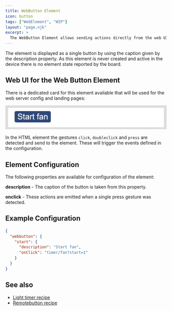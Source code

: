 ```yaml
---
title: WebButton Element
icon: button
tags: ["WebElement", "WIP"]
layout: "page.njk"
excerpt: >
  The WebButton Element allows sending actions directly from the web UI without a corresponding active element in the device.
---
```


The element is displayed as a single button by using the caption given by the description property.
As this element is never created and active in the device
there is no element state reported by the board.


## Web UI for the Web Button Element

There is a dedicated card for this element available that will be used for the web server config and landing pages:

![WebButton UI](/elements/webbuttonui.png)

In the HTML element the gestures `click`, `doubleclick` and `press` are detected and send to the element.
These will trigger the events defined in the configuration.


## Element Configuration

The following properties are available for configuration of the element:

**description** - The caption of the button is taken from this property.

**onclick** - These actions are emitted when a single press gesture was detected.                                


## Example Configuration

``` json
{
  "webbutton": {
    "start": {
      "description": "Start fan",
      "onClick": "timer/fan?start=1"
    }
  }
}
```


## See also

* [Light timer recipe](???)
* [Remotebutton recipe](???)
